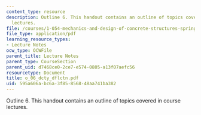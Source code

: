 ```yaml
---
content_type: resource
description: Outline 6. This handout contains an outline of topics covered in course
  lectures.
file: /courses/1-054-mechanics-and-design-of-concrete-structures-spring-2004/595a606abc6a3f85856848aa741ba382_o_06_dcty_dflctn.pdf
file_type: application/pdf
learning_resource_types:
- Lecture Notes
ocw_type: OCWFile
parent_title: Lecture Notes
parent_type: CourseSection
parent_uid: d7468ce0-2ce7-e574-0805-a13f07aefc56
resourcetype: Document
title: o_06_dcty_dflctn.pdf
uid: 595a606a-bc6a-3f85-8568-48aa741ba382
---
```

Outline 6. This handout contains an outline of topics covered in course lectures.